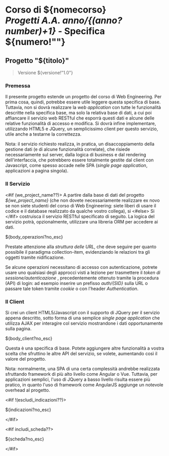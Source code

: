 <html><head>
<meta charset="UTF-8"/>
<title>${nomecorso}: Progetti di Fine Corso</title>
<style>${css?no_esc}</style>
</head>

<body>

# Corso di ${nomecorso}<br/>*Progetti A.A. ${anno}/${(anno?number)+1}* - Specifica ${numero!""}


<section class="specifica">

## Progetto "${titolo}"
> Versione ${versione!"1.0"}

### Premessa

Il presente progetto estende un progetto del corso di Web
Engineering. Per prima cosa, quindi, potrebbe essere utile leggere questa
specifica di base. Tuttavia, non si dovrà realizzare la *web application* con
tutte le funzionalità descritte nella specifica base, ma solo la relativa base
di dati, a cui poi affiancare il servizio web RESTful che esporrà questi dati e
alcune delle relative funzionalità di accesso e modifica. Si dovrà infine
implementare, utilizzando HTML5 e JQuery, un semplicissimo client per questo
servizio, utile anche a testarne la correttezza.

Nota: il servizio richiesto realizza, in pratica, un
disaccoppiamento della gestione dati (e di alcune funzionalità correlate), che
risiede necessariamente sul server, dalla logica di business e dal rendering
dell'interfaccia, che potrebbero essere totalmente gestite dal client con
Javascript, come spesso accade nelle SPA (*single page application*,
applicazioni a pagina singola).  

### Il Servizio

<#if (we_project_name??)>
A partire dalla base di dati del progetto *${we_project_name}*
(che non dovete necessariamente realizzare ex novo se non siete studenti del
corso di Web Engineering: siete liberi di usare il codice e il database
realizzato da qualche vostro collega), si 
<#else>
Si 
</#if>
costruisca il servizio RESTful
specificato di seguito. La logica del servizio potrà, opzionalmente, utilizzare
una libreria ORM per accedere ai dati.


<section class="operazioni">${body_operazioni?no_esc}</section>

Prestate attenzione alla *struttura delle URL*, che
deve seguire per quanto possibile il paradigma collection-item, evidenziando le
relazioni tra gli oggetti tramite nidificazione.

Se alcune operazioni necessitano di accesso con
autenticazione, potrete usare uno qualsiasi degli approcci visti a lezione per
trasmettere il *token di sessione/autenticazione* , precedentemente
ottenuto tramite la procedura (API) di login: ad esempio inserire un prefisso *auth/{SID}*
sulla URL o passare tale token tramite *cookie* o con l'header *Authentication*.  

### Il Client

Si crei un client HTML5/Javascript con il supporto di JQuery
per il servizio appena descritto, sotto forma di una semplice *single page
application* che utilizza AJAX per interagire col servizio mostrandone i
dati opportunamente sulla pagina.

<section class="client">${body_client?no_esc}</section>

Questa è una specifica di base. Potete aggiungere altre
funzionalità a vostra scelta che sfruttino le altre API del servizio, se
volete, aumentando così il valore del progetto.

Nota: normalmente, una SPA di una certa complessità andrebbe
realizzata sfruttando framework di più alto livello come Angular o Vue.
Tuttavia, per applicazioni semplici, l'uso di JQuery a basso livello risulta
essere più pratico, in quanto l'uso di framework come AngularJS aggiunge un
notevole overhead al progetto.  

<#if !(escludi_indicazioni??)>

<section class="indicazioni break">${indicazioni?no_esc}</section>

</#if>


<#if includi_scheda??>

<section class="scheda break">${scheda?no_esc}</section>

</#if>


</body>
</html>